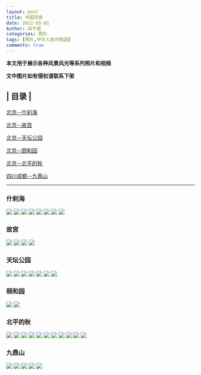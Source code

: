 ```yaml
---
layout: post
title: 中国风景
date: 2022-05-01
Author: 阎子君
categories: 照片
tags: [照片,中华人民共和国]
comments: true
---
```


**本文用于展示各种风景风光等系列照片和视频**

**文中图片如有侵权请联系下架**

## | 目录 |

[北京--什刹海](#什刹海)

[北京--故宫](#故宫)

[北京--天坛公园](#天坛公园)

[北京--颐和园](#颐和园)

[北京--北平的秋](#北平的秋)

[四川成都--九鼎山](#九鼎山)

---

### <span id="jump">什刹海</span>

<img src="/images/Pictures/1.jpeg"/>

<img src="/images/Pictures/2.jpeg"/>

<img src="/images/Pictures/3.jpeg"/>

<img src="/images/Pictures/4.jpeg"/>

<img src="/images/Pictures/5.jpeg"/>

<img src="/images/Pictures/6.jpeg"/>

<img src="/images/Pictures/7.jpeg"/>

<img src="/images/Pictures/8.jpeg"/>

### <span id="jump">故宫</span>

<img src="/images/Pictures/40.webp"/>

<img src="/images/Pictures/41.webp"/>

<img src="/images/Pictures/42.webp"/>

<img src="/images/Pictures/43.webp"/>

### <span id="jump">天坛公园</span>

<img src="/images/Pictures/49.webp"/>

<img src="/images/Pictures/50.webp"/>

<img src="/images/Pictures/51.webp"/>

<img src="/images/Pictures/52.webp"/>

<img src="/images/Pictures/53.webp"/>

<img src="/images/Pictures/54.webp"/>

<img src="/images/Pictures/55.webp"/>

### <span id="jump">颐和园</span>

<img src="/images/Pictures/93.webp"/>

<img src="/images/Pictures/94.webp"/>

### <span id="jump">北平的秋</span>

<img src="/images/Pictures/29.webp"/>

<img src="/images/Pictures/30.webp"/>

<img src="/images/Pictures/31.webp"/>

<img src="/images/Pictures/32.webp"/>

<img src="/images/Pictures/33.webp"/>

<img src="/images/Pictures/34.webp"/>

<img src="/images/Pictures/35.webp"/>

<img src="/images/Pictures/36.webp"/>

<img src="/images/Pictures/37.webp"/>

<img src="/images/Pictures/38.webp"/>

<img src="/images/Pictures/39.webp"/>

### <span id="jump">九鼎山</span>

<img src="/images/Pictures/101.webp"/>

<img src="/images/Pictures/102.webp"/>

<img src="/images/Pictures/103.webp"/>

<img src="/images/Pictures/104.webp"/>

<img src="/images/Pictures/105.webp"/>



